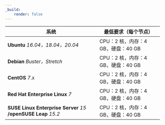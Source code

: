 ```yaml
---
_build:
    render: false
---
```


| 系统                                                         | 最低要求（每个节点）               |
| ------------------------------------------------------------ | ---------------------------------- |
| **Ubuntu** *16.04，18.04，20.04*                                    | CPU：2 核，内存：4 GB，硬盘：40 GB |
| **Debian** *Buster，Stretch*                                 | CPU：2 核，内存：4 GB，硬盘：40 GB |
| **CentOS** *7*.x                                             | CPU：2 核，内存：4 GB，硬盘：40 GB |
| **Red Hat Enterprise Linux** *7*                             | CPU：2 核，内存：4 GB，硬盘：40 GB |
| **SUSE Linux Enterprise Server** *15* **/openSUSE Leap** *15.2* | CPU：2 核，内存：4 GB，硬盘：40 GB |
